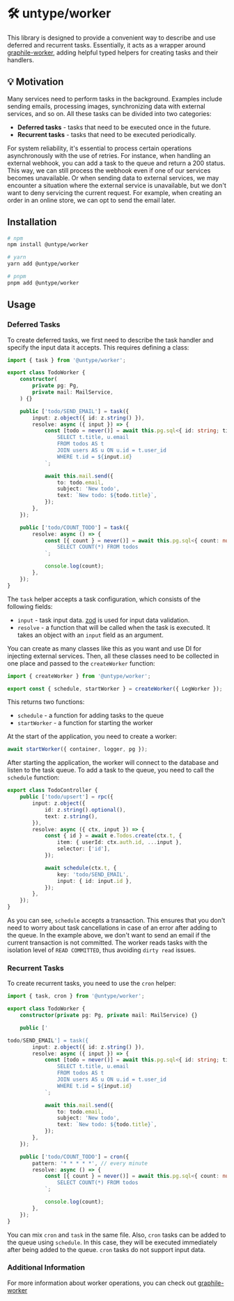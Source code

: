 # 🛠️ untype/worker

This library is designed to provide a convenient way to describe and use deferred and recurrent tasks. Essentially, it acts as a wrapper around [graphile-worker](https://github.com/graphile/worker), adding helpful typed helpers for creating tasks and their handlers.

## 💡 Motivation

Many services need to perform tasks in the background. Examples include sending emails, processing images, synchronizing data with external services, and so on. All these tasks can be divided into two categories:

-   **Deferred tasks** - tasks that need to be executed once in the future.
-   **Recurrent tasks** - tasks that need to be executed periodically.

For system reliability, it's essential to process certain operations asynchronously with the use of retries. For instance, when handling an external webhook, you can add a task to the queue and return a 200 status. This way, we can still process the webhook even if one of our services becomes unavailable. Or when sending data to external services, we may encounter a situation where the external service is unavailable, but we don't want to deny servicing the current request. For example, when creating an order in an online store, we can opt to send the email later.

## Installation

```bash
# npm
npm install @untype/worker

# yarn
yarn add @untype/worker

# pnpm
pnpm add @untype/worker
```

## Usage

### Deferred Tasks

To create deferred tasks, we first need to describe the task handler and specify the input data it accepts. This requires defining a class:

```typescript
import { task } from '@untype/worker';

export class TodoWorker {
    constructor(
        private pg: Pg,
        private mail: MailService,
    ) {}

    public ['todo/SEND_EMAIL'] = task({
        input: z.object({ id: z.string() }),
        resolve: async ({ input }) => {
            const [todo = never()] = await this.pg.sql<{ id: string; title: string }>`
                SELECT t.title, u.email
                FROM todos AS t
                JOIN users AS u ON u.id = t.user_id
                WHERE t.id = ${input.id}
            `;

            await this.mail.send({
                to: todo.email,
                subject: 'New todo',
                text: `New todo: ${todo.title}`,
            });
        },
    });

    public ['todo/COUNT_TODO'] = task({
        resolve: async () => {
            const [{ count } = never()] = await this.pg.sql<{ count: number }>`
                SELECT COUNT(*) FROM todos
            `;

            console.log(count);
        },
    });
}
```

The `task` helper accepts a task configuration, which consists of the following fields:

-   `input` - task input data. [zod](https://github.com/colinhacks/zod) is used for input data validation.
-   `resolve` - a function that will be called when the task is executed. It takes an object with an `input` field as an argument.

You can create as many classes like this as you want and use DI for injecting external services. Then, all these classes need to be collected in one place and passed to the `createWorker` function:

```typescript
import { createWorker } from '@untype/worker';

export const { schedule, startWorker } = createWorker({ LogWorker });
```

This returns two functions:

-   `schedule` - a function for adding tasks to the queue
-   `startWorker` - a function for starting the worker

At the start of the application, you need to create a worker:

```typescript
await startWorker({ container, logger, pg });
```

After starting the application, the worker will connect to the database and listen to the task queue. To add a task to the queue, you need to call the `schedule` function:

```typescript
export class TodoController {
    public ['todo/upsert'] = rpc({
        input: z.object({
            id: z.string().optional(),
            text: z.string(),
        }),
        resolve: async ({ ctx, input }) => {
            const { id } = await e.Todos.create(ctx.t, {
                item: { userId: ctx.auth.id, ...input },
                selector: ['id'],
            });

            await schedule(ctx.t, {
                key: 'todo/SEND_EMAIL',
                input: { id: input.id },
            });
        },
    });
}
```

As you can see, `schedule` accepts a transaction. This ensures that you don't need to worry about task cancellations in case of an error after adding to the queue. In the example above, we don't want to send an email if the current transaction is not committed. The worker reads tasks with the isolation level of `READ COMMITTED`, thus avoiding `dirty read` issues.

### Recurrent Tasks

To create recurrent tasks, you need to use the `cron` helper:

```typescript
import { task, cron } from '@untype/worker';

export class TodoWorker {
    constructor(private pg: Pg, private mail: MailService) {}

    public ['

todo/SEND_EMAIL'] = task({
        input: z.object({ id: z.string() }),
        resolve: async ({ input }) => {
            const [todo = never()] = await this.pg.sql<{ id: string; title: string }>`
                SELECT t.title, u.email
                FROM todos AS t
                JOIN users AS u ON u.id = t.user_id
                WHERE t.id = ${input.id}
            `;

            await this.mail.send({
                to: todo.email,
                subject: 'New todo',
                text: `New todo: ${todo.title}`,
            });
        },
    });

    public ['todo/COUNT_TODO'] = cron({
        pattern: '* * * * *', // every minute
        resolve: async () => {
            const [{ count } = never()] = await this.pg.sql<{ count: number }>`
                SELECT COUNT(*) FROM todos
            `;

            console.log(count);
        },
    });
}
```

You can mix `cron` and `task` in the same file. Also, `cron` tasks can be added to the queue using `schedule`. In this case, they will be executed immediately after being added to the queue. `cron` tasks do not support input data.

### Additional Information

For more information about worker operations, you can check out [graphile-worker](https://github.com/graphile/worker)
